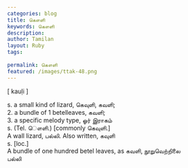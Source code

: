 ```yaml
---
categories: blog
title: கௌளி
keywords: கௌளி
description: 
author: Tamilan
layout: Ruby
tags: 
 
permalink: கௌளி
featured: /images/ttak-48.png
---
```

  
[ kauḷi ]  
  
s. a small kind of lizard, கெவுளி, கவளி;  
2. a bundle of 1 betelleaves, கவளி;  
3. a specific melody type, ஓர் இராகம்  
s. (Tel. ௌளி.) [commonly கெவுளி.]  
A wall lizard, பல்லி. Also written, கவுளி  
s. [loc.]  
A bundle of one hundred betel leaves, as கவளி, நூறுவெற்றிலை  
பல்லி